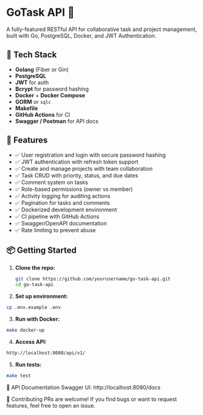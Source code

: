 # GoTask API 🧠

A fully-featured RESTful API for collaborative task and project management, built with Go, PostgreSQL, Docker, and JWT Authentication.

## 🔧 Tech Stack

- **Golang** (Fiber or Gin)
- **PostgreSQL**
- **JWT** for auth
- **Bcrypt** for password hashing
- **Docker** + **Docker Compose**
- **GORM** or `sqlc`
- **Makefile**
- **GitHub Actions** for CI
- **Swagger / Postman** for API docs

## 🚀 Features

- ✅ User registration and login with secure password hashing
- ✅ JWT authentication with refresh token support
- ✅ Create and manage projects with team collaboration
- ✅ Task CRUD with priority, status, and due dates
- ✅ Comment system on tasks
- ✅ Role-based permissions (owner vs member)
- ✅ Activity logging for auditing actions
- ✅ Pagination for tasks and comments
- ✅ Dockerized development environment
- ✅ CI pipeline with GitHub Actions
- ✅ Swagger/OpenAPI documentation
- ✅ Rate limiting to prevent abuse

<!-- ## 📁 Project Structure 

go-task-api/ 
├── cmd/ # Entry point (main.go) 
├── internal/ # Domain logic 
├── pkg/ # Shared utilities 
├── config/ # Configuration files 
├── scripts/ # DB migrations / seeds 
├── test/ # Test files 
├── Dockerfile 
├── docker-compose.yml 
├── Makefile 
├── .env.example 
└── README.md
-->


## 📦 Getting Started

1. **Clone the repo:**
   ```bash
   git clone https://github.com/yourusername/go-task-api.git
   cd go-task-api
   ```
2. **Set up environment:**
```bash
cp .env.example .env
```

3. **Run with Docker:**
```bash
make docker-up
```

4. **Access API:**
```bash
http://localhost:8080/api/v1/
```
5. **Run tests:**
```bash
make test
```

📄 API Documentation
Swagger UI: http://localhost:8080/docs

<!-- Postman Collection: Download -->

🤝 Contributing
PRs are welcome! If you find bugs or want to request features, feel free to open an issue.
